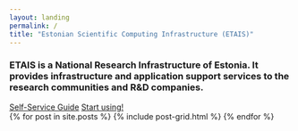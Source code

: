 ```yaml
---
layout: landing
permalink: /
title: "Estonian Scientific Computing Infrastructure (ETAIS)"
---
```


<div class="notice-info">
	<h3>ETAIS is a National Research Infrastructure of Estonia. It provides infrastructure and application support
	services to the research communities and R&D companies.</h3>
	<div class="inline-btn">
		<a href="self_service/" class="btn-success"> Self-Service Guide</a>
		<a href="https://minu.etais.ee" class="btn-success"> Start using!</a>
	</div><!-- /.inline-btn -->
</div>


<div class="tiles">
{% for post in site.posts %}
	{% include post-grid.html %}
{% endfor %}
</div><!-- /.tiles -->
